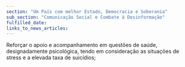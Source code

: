```yaml
---
section: "Um País com melhor Estado, Democracia e Soberania"
sub_section: "Comunicação Social e Combate à Desinformação"
fulfilled_date:
links_to_news_articles:
---
```


Reforçar o apoio e acompanhamento em questões de saúde, designadamente psicológica, tendo em consideração as situações de stress e a elevada taxa de suicídios;